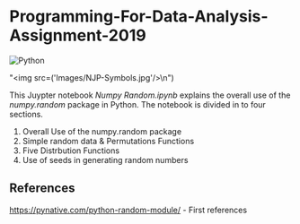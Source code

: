 # Programming-For-Data-Analysis-Assignment-2019

![Python](Images/Python.JPG "Python")

"<img src=('Images/NJP-Symbols.jpg'/>\n")

This Juypter notebook *Numpy Random.ipynb* explains the overall use of the *numpy.random* package in Python. The notebook is divided in to four sections.

1. Overall Use of the numpy.random package
2. Simple random data & Permutations Functions
3. Five Distrbution Functions
4. Use of seeds in generating random numbers

## References
https://pynative.com/python-random-module/ - First references

